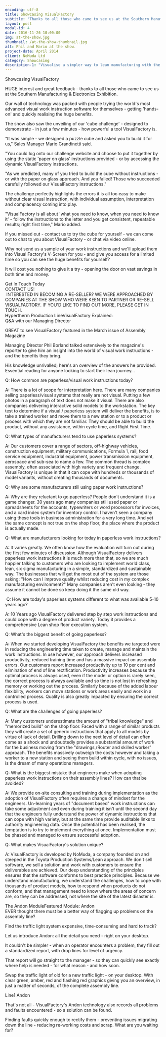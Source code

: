 ```yaml
---
encoding: utf-8
title: Showcasing VisualFactory
subtitle: 'Thanks to all those who came to see us at the Southern Manufacturing & Electronics Exhibition.'
layout: post
modal-id: 4
date: 2016-11-26 10:00:00
img: at-the-show.jpg
thumbnail: /at-the-show-thumbnail.jpg
alt: Phil and Mario at the show.
project-date: April 2014
client: NoMuda Ltd
category: Showcasing
description-1: "Visualise a simpler way to lean manufacturing with the world's most advanced visual work instruction software."
---
```



Showcasing VisualFactory

HUGE interest and great feedback - thanks to all those who came to see us at the Southern Manufacturing & Electronics Exhibition.

Our wall of technology was packed with people trying the world's most advanced visual work instruction software for themselves - getting 'hands-on' and quickly realising the huge benefits.

The show also saw the unveiling of our 'cube challenge' - designed to demonstrate - in just a few minutes - how powerful a tool VisualFactory is.

"It was simple - we designed a puzzle cube and asked you to build it for us," Sales Manager Mario Grandinetti said.

"You could log onto our challenge website and choose to put it together by using the static 'paper on glass' instructions provided - or by accessing the dynamic VisualFactory instructions.

"As we predicted, many of you tried to build the cube without instructions - or with the paper on glass approach. And you failed! Those who succeeded carefully followed our VisualFactory instructions."

The challenge perfectly highlights the errors it is all too easy to make without clear visual instruction, with individual assumption, interpretation and complacency coming into play.

"VisualFactory is all about 'what you need to know, when you need to know it' - follow the instructions to the letter and you get consistent, repeatable results; right first time," Mario added.

If you missed out - contact us to try the cube for yourself - we can come out to chat to you about VisualFactory - or chat via video online.

Why not send us a sample of your work instructions and we'll upload them into Visual Factory's V-Screen for you - and give you access for a limited time so you can see the huge benefits for yourself?

It will cost you nothing to give it a try - opening the door on vast savings in both time and money.

Get In Touch Today
<br>CONTACT US!
<br> INTERESTED IN BECOMING A RE-SELLER? WE WERE APPROACHED BY COMPANIES AT THE SHOW WHO WERE KEEN TO PARTNER OR RE-SELL VISUALFACTORY. IF YOU'D LIKE TO FIND OUT MORE, PLEASE GET IN TOUCH.
<br>Hypertherm Production LineVisualFactory Explained:
<br>Q&A with our Managing Director

GREAT to see VisualFactory featured in the March issue of Assembly Magazine

Managing Director Phil Borland talked extensively to the magazine's reporter to give him an insight into the world of visual work instructions - and the benefits they bring.

His knowledge unrivalled; here's an overview of the answers he provided. Essential reading for anyone looking to start their lean journey…

Q: How common are paperless/visual work instructions today?

A: There is a lot of scope for interpretation here. There are many companies selling paperless/visual systems that really are not visual. Putting a few photos in a paragraph of text does not make it visual. There are also companies delivering interactive solid models to the workstation. The key test to determine if a visual / paperless system will deliver the benefits, is to take a trained worker and move them to a new station or to a product or process with which they are not familiar. They should be able to build the product, without any assistance, within cycle time, and Right First Time.

Q: What types of manufacturers tend to use paperless systems?

A: Our customers cover a range of sectors, off-highway vehicles, construction equipment, military communications, Formula 1, rail, food service equipment, industrial equipment, power transmission equipment, aerospace and sub-sea to name a few. The common thread is complex assembly, often associated with high variety and frequent change. VisualFactory is unique in that it can cope with hundreds or thousands of model variants, without creating thousands of documents.

Q: Why are some manufacturers still using paper work instructions?

A: Why are they reluctant to go paperless? People don't understand it is a game changer. 30 years ago many companies still used paper or spreadsheets for the accounts, typewriters or word processors for invoices, and a card index system for inventory control. I haven't seen a company using these tools in business administration for a very long time. And yet the same concept is not true on the shop floor, the place where the product is actually made.

Q: What are manufacturers looking for today in paperless work instructions?

A: It varies greatly. We often know how the evaluation will turn out during the first few minutes of discussion. Although VisualFactory delivers paperless work instructions it is much more than that, so we are much happier talking to customers who are looking to implement world class, lean, six sigma manufacturing in a simple, standardized and sustainable way. The businesses that will get the most out of the system are those asking: "How can I improve quality whilst reducing cost in my complex manufacturing environment?" Many companies aren't even looking - they assume it cannot be done so keep doing it the same old way.

 Q: How are today's paperless systems different to what was available 5-10 years ago?

A: 10 Years ago VisualFactory delivered step by step work instructions and could cope with a degree of product variety. Today it provides a comprehensive Lean shop floor execution system.

Q: What's the biggest benefit of going paperless?

A: When we started developing VisualFactory the benefits we targeted were in reducing the engineering time taken to create, manage and maintain the work instructions. In use however, our approach delivers increased productivity, reduced training time and has a massive impact on assembly errors. Our customers report increased productivity up to 10 per cent and elimination of end of line rectification. Productivity increases because the optimal process is always used, even if the model or option is rarely seen, the correct process is always available and so time is not lost in refreshing memory or working out the process. Similarly because of the added labour flexibility, workers can move stations or work areas easily and work in a controlled process. Quality is also greatly impacted by ensuring the correct process is used.

Q: What are the challenges of going paperless?

A: Many customers underestimate the amount of "tribal knowledge" and "memorized build" on the shop floor. Faced with a range of similar products they will create a set of generic instructions that apply to all models by virtue of lack of detail. Drilling down to the next level of detail can often come as a shock and undoubtedly provides a substantial amount of work for the business moving from the "drawings,rRouter and skilled worker" approach. The benefits massively outweigh the costs however and taking a worker to a new station and seeing them build within cycle, with no issues, is the dream of many operations managers.

Q: What is the biggest mistake that engineers make when adopting paperless work instructions on their assembly lines? How can that be avoided?

A: We provide on-site consulting and training during implementation as the adoption of VisualFactory often requires a change of mindset for the engineers. Un-learning years of "document based" work instructions can take some adjustment and even during training it isn't until the second day that the engineers fully understand the power of dynamic instructions that can cope with high variety, but at the same time provide auditable links to authority engineering data. Once the potential has been realised, the temptation is to try to implement everything at once. Implementation must be phased and managed to ensure successful adoption.

Q: What makes VisualFactory's solution unique?

A: VisualFactory is developed by NoMuda, a company founded on and steeped in the Toyota Production Systems/Lean approach. We don't sell software, we sell a solution and work with customers to ensure the deliverables are achieved. Our deep understanding of the principles ensures that the software conforms to best practice principles. Because we understand manufacturing, we understand the challenges, how to cope with thousands of product models, how to respond when products do not conform, and that management need to know where the areas of concern are, so they can be addressed, not where the site of the latest disaster is.

The Andon ModuleFeatured Module: Andon
<br>EVER thought there must be a better way of flagging up problems on the assembly line?

Find the traffic light system expensive, time-consuming and hard to track?

Let us introduce Andon: all the detail you need - right on your desktop.

It couldn't be simpler - when an operator encounters a problem, they fill out a standardized report, with drop lines for level of urgency.

That report will go straight to the manager - so they can quickly see exactly where help is needed - for what reason - and how soon.

Swap the traffic light of old for a new traffic light - on your desktop. With clear green, amber, red and flashing red graphics giving you an overview, in just a matter of seconds, of the complete assembly line.

Line1 Andon

That's not all - VisualFactory's Andon technology also records all problems and faults encountered - so a solution can be found.

Finding faults quickly enough to rectify them - preventing issues migrating down the line - reducing re-working costs and scrap. What are you waiting for?
